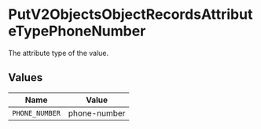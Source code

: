 # PutV2ObjectsObjectRecordsAttributeTypePhoneNumber

The attribute type of the value.


## Values

| Name           | Value          |
| -------------- | -------------- |
| `PHONE_NUMBER` | phone-number   |